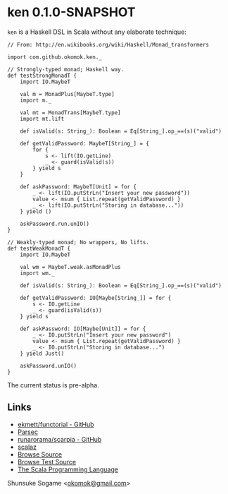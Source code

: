 
# ken 0.1.0-SNAPSHOT

`ken` is a Haskell DSL in Scala without any elaborate technique:

    // From: http://en.wikibooks.org/wiki/Haskell/Monad_transformers

    import com.github.okomok.ken._

    // Strongly-typed monad; Haskell way.
    def testStrongMonadT {
        import IO.MaybeT

        val m = MonadPlus[MaybeT.type]
        import m._

        val mt = MonadTrans[MaybeT.type]
        import mt.lift

        def isValid(s: String_): Boolean = Eq[String_].op_==(s)("valid")

        def getValidPassword: MaybeT[String_] = {
            for {
                s <- lift(IO.getLine)
                _ <- guard(isValid(s))
            } yield s
        }

        def askPassword: MaybeT[Unit] = for {
            _ <- lift(IO.putStrLn("Insert your new password"))
            value <- msum { List.repeat(getValidPassword) }
            _ <- lift(IO.putStrLn("Storing in database..."))
        } yield ()

        askPassword.run.unIO()
    }

    // Weakly-typed monad; No wrappers, No lifts.
    def testWeakMonadT {
        import IO.MaybeT

        val wm = MaybeT.weak.asMonadPlus
        import wm._

        def isValid(s: String_): Boolean = Eq[String_].op_==(s)("valid")

        def getValidPassword: IO[Maybe[String_]] = for {
            s <- IO.getLine
            _ <- guard(isValid(s))
        } yield s

        def askPassword: IO[Maybe[Unit]] = for {
            _ <- IO.putStrLn("Insert your new password")
            value <- msum { List.repeat(getValidPassword) }
            _ <- IO.putStrLn("Storing in database...")
        } yield Just()

        askPassword.unIO()
    }

The current status is pre-alpha.


## Links

* [ekmett/functorial - GitHub](https://github.com/ekmett/functorial "ekmett/functorial - GitHub")
* [Parsec](http://legacy.cs.uu.nl/daan/parsec.html "Parsec")
* [runarorama/scarpia - GitHub](https://github.com/runarorama/scarpia "runarorama/scarpia - GitHub")
* [scalaz](http://code.google.com/p/scalaz/ "scalaz")
* [Browse Source]
* [Browse Test Source]
* [The Scala Programming Language]


Shunsuke Sogame <<okomok@gmail.com>>


[MIT License]: http://www.opensource.org/licenses/mit-license.php "MIT License"
[Browse Source]: https://github.com/okomok/ken/tree/master/src/main/scala/com/github/okomok/ken "Browse Source"
[Browse Test Source]: https://github.com/okomok/ken/tree/master/src/test/scala/com/github/okomok/kentest "Browse Test Source"
[The Scala Programming Language]: http://www.scala-lang.org/ "The Scala Programming Language"
